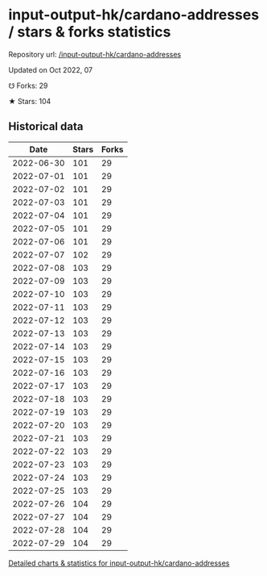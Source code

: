 # input-output-hk/cardano-addresses / stars & forks statistics

Repository url: [/input-output-hk/cardano-addresses](https://github.com/input-output-hk/cardano-addresses)

Updated on Oct 2022, 07

☋ Forks: 29

★ Stars: 104

## Historical data
| Date | Stars | Forks |
|------|-------|-------|
| 2022-06-30 | 101 | 29 | 
| 2022-07-01 | 101 | 29 | 
| 2022-07-02 | 101 | 29 | 
| 2022-07-03 | 101 | 29 | 
| 2022-07-04 | 101 | 29 | 
| 2022-07-05 | 101 | 29 | 
| 2022-07-06 | 101 | 29 | 
| 2022-07-07 | 102 | 29 | 
| 2022-07-08 | 103 | 29 | 
| 2022-07-09 | 103 | 29 | 
| 2022-07-10 | 103 | 29 | 
| 2022-07-11 | 103 | 29 | 
| 2022-07-12 | 103 | 29 | 
| 2022-07-13 | 103 | 29 | 
| 2022-07-14 | 103 | 29 | 
| 2022-07-15 | 103 | 29 | 
| 2022-07-16 | 103 | 29 | 
| 2022-07-17 | 103 | 29 | 
| 2022-07-18 | 103 | 29 | 
| 2022-07-19 | 103 | 29 | 
| 2022-07-20 | 103 | 29 | 
| 2022-07-21 | 103 | 29 | 
| 2022-07-22 | 103 | 29 | 
| 2022-07-23 | 103 | 29 | 
| 2022-07-24 | 103 | 29 | 
| 2022-07-25 | 103 | 29 | 
| 2022-07-26 | 104 | 29 | 
| 2022-07-27 | 104 | 29 | 
| 2022-07-28 | 104 | 29 | 
| 2022-07-29 | 104 | 29 | 


[Detailed charts & statistics for input-output-hk/cardano-addresses](https://reviewgithub.com/rep/input-output-hk/cardano-addresses)
